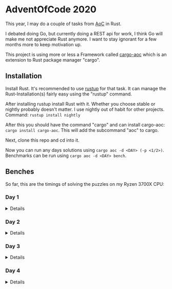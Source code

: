 # AdventOfCode 2020

This year, I may do a couple of tasks from [AoC](https://adventofcode.com/2020/) in Rust.

I debated doing Go, but currently doing a REST api for work, I think Go will make me not appreciate Rust anymore. I want to stay ignorant for a few months more to keep motivation up.

This project is using more or less a Framework called [cargo-aoc](https://lib.rs/crates/cargo-aoc) which is an extension to Rust package manager "cargo".

## Installation

Install Rust. It's recommended to use [rustup](https://rustup.rs/) for that task. It can manage the Rust-Installation(s) fairly easy using the "rustup" command.

After installing rustup install Rust with it. Whether you choose stable or nightly probably doesn't matter. I use nightly out of habit for other projects. Command: `rustup install nightly`

After this you should have the command "cargo" and can install cargo-aoc: `cargo install cargo-aoc`. This will add the subcommand "aoc" to cargo.

Next, clone this repo and cd into it.

Now you can run any days solutions using `cargo aoc -d <DAY> (-p <1/2>)`. Benchmarks can be run using `cargo aoc -d <DAY> bench`.

## Benches

So far, this are the timings of solving the puzzles on my Ryzen 3700X CPU:

### Day 1

<details>

**Part 1**
```
time:   [4.9735 us 5.0120 us 5.0561 us]
change: [+0.1240% +1.2758% +2.4500%] (p = 0.03 < 0.05)
Change within noise threshold.
```

**Part 2**
```
time:   [987.66 us 1.0014 ms 1.0195 ms]
change: [+0.8968% +2.9449% +5.1670%] (p = 0.01 < 0.05)
Change within noise threshold.
```
</details>

### Day 2

<details>

**Part 1**
```
time:   [60.475 us 60.732 us 60.992 us]
change: [-1.4374% -1.0619% -0.6705%] (p = 0.00 < 0.05)
Change within noise threshold.
```

**Part 2**
```
time:   [80.131 us 80.889 us 81.735 us]
change: [-4.3173% -3.5318% -2.7307%] (p = 0.00 < 0.05)
Performance has improved.
```
</details>

### Day 3

<details>

**Part 1**
```
time:   [1.2403 us 1.2423 us 1.2450 us]
change: [-0.0955% +0.2115% +0.5370%] (p = 0.18 > 0.05)
No change in performance detected.
```

**Part 2**
```
time:   [5.6236 us 5.6277 us 5.6325 us]
change: [-0.0757% +0.1160% +0.2977%] (p = 0.23 > 0.05)
No change in performance detected.
```
</details>

### Day 4

<details>

**Part 1**
```
time:   [33.950 us 34.142 us 34.391 us]
change: [+2.9915% +3.8458% +4.9158%] (p = 0.00 < 0.05)
Performance has regressed.
```

**Part 2**
```
time:   [77.007 us 77.584 us 78.244 us]
change: [+0.1740% +0.9562% +1.7658%] (p = 0.02 < 0.05)
Change within noise threshold.
```
</details>

